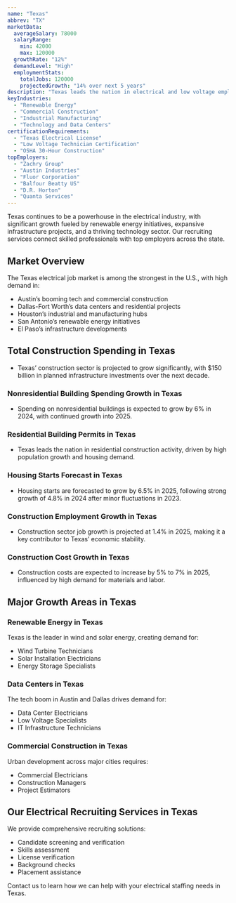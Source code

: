 ```yaml
---
name: "Texas"
abbrev: "TX"
marketData:
  averageSalary: 78000
  salaryRange:
    min: 42000
    max: 120000
  growthRate: "12%"
  demandLevel: "High"
  employmentStats:
    totalJobs: 120000
    projectedGrowth: "14% over next 5 years"
description: "Texas leads the nation in electrical and low voltage employment opportunities, driven by booming renewable energy projects, expansive urban development, and a thriving technology sector."
keyIndustries:
  - "Renewable Energy"
  - "Commercial Construction"
  - "Industrial Manufacturing"
  - "Technology and Data Centers"
certificationRequirements:
  - "Texas Electrical License"
  - "Low Voltage Technician Certification"
  - "OSHA 30-Hour Construction"
topEmployers:
  - "Zachry Group"
  - "Austin Industries"
  - "Fluor Corporation"
  - "Balfour Beatty US"
  - "D.R. Horton"
  - "Quanta Services"
---
```


Texas continues to be a powerhouse in the electrical industry, with significant growth fueled by renewable energy initiatives, expansive infrastructure projects, and a thriving technology sector. Our recruiting services connect skilled professionals with top employers across the state.

## Market Overview

The Texas electrical job market is among the strongest in the U.S., with high demand in:
- Austin’s booming tech and commercial construction
- Dallas-Fort Worth’s data centers and residential projects
- Houston’s industrial and manufacturing hubs
- San Antonio’s renewable energy initiatives
- El Paso’s infrastructure developments

## Total Construction Spending in Texas

* Texas’ construction sector is projected to grow significantly, with $150 billion in planned infrastructure investments over the next decade.

### Nonresidential Building Spending Growth in Texas

* Spending on nonresidential buildings is expected to grow by 6% in 2024, with continued growth into 2025.

### Residential Building Permits in Texas

* Texas leads the nation in residential construction activity, driven by high population growth and housing demand.

### Housing Starts Forecast in Texas

* Housing starts are forecasted to grow by 6.5% in 2025, following strong growth of 4.8% in 2024 after minor fluctuations in 2023.

### Construction Employment Growth in Texas

* Construction sector job growth is projected at 1.4% in 2025, making it a key contributor to Texas’ economic stability.

### Construction Cost Growth in Texas

* Construction costs are expected to increase by 5% to 7% in 2025, influenced by high demand for materials and labor.

## Major Growth Areas in Texas

### Renewable Energy in Texas
Texas is the leader in wind and solar energy, creating demand for:
- Wind Turbine Technicians
- Solar Installation Electricians
- Energy Storage Specialists

### Data Centers in Texas
The tech boom in Austin and Dallas drives demand for:
- Data Center Electricians
- Low Voltage Specialists
- IT Infrastructure Technicians

### Commercial Construction in Texas
Urban development across major cities requires:
- Commercial Electricians
- Construction Managers
- Project Estimators

## Our Electrical Recruiting Services in Texas

We provide comprehensive recruiting solutions:
- Candidate screening and verification
- Skills assessment
- License verification
- Background checks
- Placement assistance

Contact us to learn how we can help with your electrical staffing needs in Texas.

